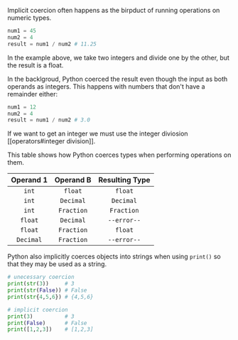 Implicit coercion often happens as the birpduct of running operations on numeric types.

```python
num1 = 45
num2 = 4
result = num1 / num2 # 11.25
```
In the example above, we take two integers and divide one by the other, but the result is a float.

In the backlgroud, Python coerced the result even though the input as both operands as integers. This happens with numbers that don't have a remainder either:
```python
num1 = 12
num2 = 4
result = num1 / num2 # 3.0
```
If we want to get an integer we must use the integer diviosion [[operators#integer  division]].

This table shows how Python coerces types when performing operations on them.

| Operand 1      | Operand B       | Resulting Type  |
| :-------------:|:---------------:|:---------------:|
| `int`          |      `float`    |     `float`     |
| `int`          |    `Decimal`    |    `Decimal`    |
| `int`          | `Fraction`      |  `Fraction`     |
| `float`        | `Decimal`       |  `--error--`    |
| `float`        | `Fraction`      |  `float`        |
| `Decimal`      | `Fraction`      |  `--error--`    |



Python also implicitly coerces objects into strings when using `print()` so that they may be used as a string.

```python
# unecessary coercion
print(str(3))     # 3
print(str(False)) # False
print(str{4,5,6}) # {4,5,6}

# implicit coercion
print(3)          # 3
print(False)      # False
print([1,2,3])    # [1,2,3]
```
